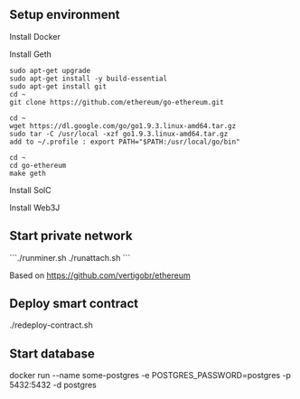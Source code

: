 <h2>Setup environment</h2>
Install Docker

Install  Geth

```sudo apt-get update
sudo apt-get upgrade
sudo apt-get install -y build-essential
sudo apt-get install git
cd ~
git clone https://github.com/ethereum/go-ethereum.git

cd ~
wget https://dl.google.com/go/go1.9.3.linux-amd64.tar.gz
sudo tar -C /usr/local -xzf go1.9.3.linux-amd64.tar.gz
add to ~/.profile : export PATH="$PATH:/usr/local/go/bin"

cd ~
cd go-ethereum
make geth
```

Install SolC

Install Web3J

<h2>Start private network</h2>
```./runminer.sh
./runattach.sh
```

Based on https://github.com/vertigobr/ethereum


<h2>Deploy smart contract</h2>
./redeploy-contract.sh

<h2>Start database</h2>
docker run --name some-postgres -e POSTGRES_PASSWORD=postgres -p 5432:5432 -d postgres


